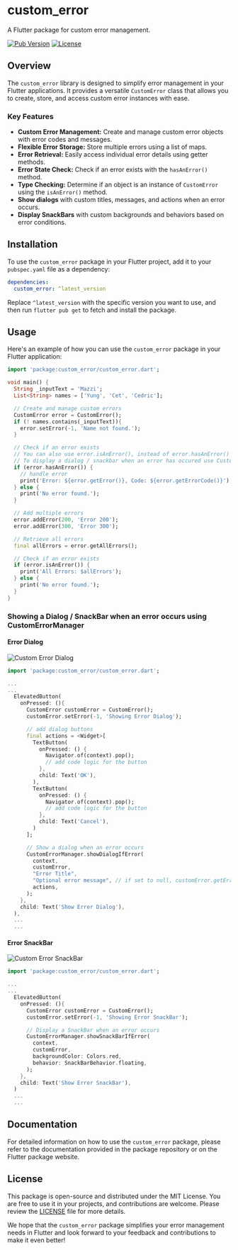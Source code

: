 
# custom_error

A Flutter package for custom error management.

[![Pub Version](https://img.shields.io/pub/v/custom_error)](https://pub.dev/packages/custom_error)
[![License](https://img.shields.io/badge/license-MIT-blue.svg)](https://github.com/youngcet/custom_error/blob/main/LICENSE)

## Overview

The `custom_error` library is designed to simplify error management in your Flutter applications. It provides a versatile `CustomError` class that allows you to create, store, and access custom error instances with ease.

### Key Features

- **Custom Error Management:** Create and manage custom error objects with error codes and messages.
- **Flexible Error Storage:** Store multiple errors using a list of maps.
- **Error Retrieval:** Easily access individual error details using getter methods.
- **Error State Check:** Check if an error exists with the `hasAnError()` method.
- **Type Checking:** Determine if an object is an instance of `CustomError` using the `isAnError()` method.
- **Show dialogs** with custom titles, messages, and actions when an error occurs.
- **Display SnackBars** with custom backgrounds and behaviors based on error conditions.

## Installation

To use the `custom_error` package in your Flutter project, add it to your `pubspec.yaml` file as a dependency:

```yaml
dependencies:
  custom_error: ^latest_version
```

Replace `^latest_version` with the specific version you want to use, and then run `flutter pub get` to fetch and install the package.

## Usage

Here's an example of how you can use the `custom_error` package in your Flutter application:

```dart
import 'package:custom_error/custom_error.dart';

void main() {
  String _inputText = 'Mazzi';
  List<String> names = ['Yung', 'Cet', 'Cedric'];

  // Create and manage custom errors
  CustomError error = CustomError();
  if (! names.contains(_inputText)){
    error.setError(-1, 'Name not found.');
  }

  // Check if an error exists
  // You can also use error.isAnError(), instead of error.hasAnError()
  // To display a dialog / snackbar when an error has occured use CustomErrorManager, see examples below
  if (error.hasAnError()) {
    // handle error
    print('Error: ${error.getError()}, Code: ${error.getErrorCode()}');
  } else {
    print('No error found.');
  }

  // Add multiple errors
  error.addError(200, 'Error 200');
  error.addError(300, 'Error 300');

  // Retrieve all errors
  final allErrors = error.getAllErrors();

  // Check if an error exists
  if (error.isAnError()) {
    print('All Errors: $allErrors');
  } else {
    print('No error found.');
  }
}
```

### Showing a Dialog / SnackBar when an error occurs using CustomErrorManager

#### Error Dialog

![Custom Error Dialog](https://permanentlink.co.za/img/customerrordialog.png)

```dart
import 'package:custom_error/custom_error.dart';

...
...
  ElevatedButton(
    onPressed: (){
      CustomError customError = CustomError();
      customError.setError(-1, 'Showing Error Dialog');

      // add dialog buttons
      final actions = <Widget>[
        TextButton(
          onPressed: () {
            Navigator.of(context).pop();
            // add code logic for the button
          },
          child: Text('OK'),
        ),
        TextButton(
          onPressed: () {
            Navigator.of(context).pop();
            // add code logic for the button
          },
          child: Text('Cancel'),
        )
      ];

      // Show a dialog when an error occurs
      CustomErrorManager.showDialogIfError(
        context,
        customError,
        "Error Title",
        "Optional error message", // if set to null, customError.getError() message will be used
        actions,
      );
    },
    child: Text('Show Error Dialog'),
  ),
  ...
  ...
```

#### Error SnackBar

![Custom Error SnackBar](https://permanentlink.co.za/img/customerrorsnackbar.png)

```dart
import 'package:custom_error/custom_error.dart';

...
...
  ElevatedButton(
    onPressed: (){
      CustomError customError = CustomError();
      customError.setError(-1, 'Showing Error SnackBar');

      // Display a SnackBar when an error occurs
      CustomErrorManager.showSnackBarIfError(
        context,
        customError,
        backgroundColor: Colors.red,
        behavior: SnackBarBehavior.floating,
      );
    },
    child: Text('Show Error SnackBar'),
  )
  ...
  ...
```

## Documentation

For detailed information on how to use the `custom_error` package, please refer to the documentation provided in the package repository or on the Flutter package website.

## License

This package is open-source and distributed under the MIT License. You are free to use it in your projects, and contributions are welcome. Please review the [LICENSE](https://github.com/youngcet/custom_error/blob/main/LICENSE) file for more details.

We hope that the `custom_error` package simplifies your error management needs in Flutter and look forward to your feedback and contributions to make it even better!